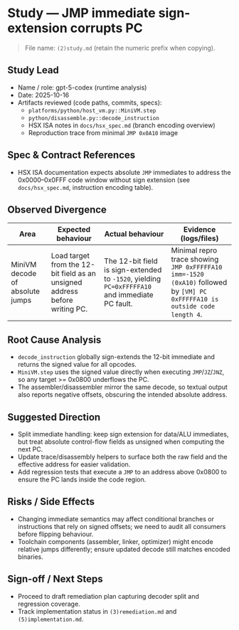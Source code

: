 # Study — JMP immediate sign-extension corrupts PC

> File name: `(2)study.md` (retain the numeric prefix when copying).

## Study Lead
- Name / role: gpt-5-codex (runtime analysis)
- Date: 2025-10-16
- Artifacts reviewed (code paths, commits, specs):
  - `platforms/python/host_vm.py::MiniVM.step`
  - `python/disassemble.py::decode_instruction`
  - HSX ISA notes in `docs/hsx_spec.md` (branch encoding overview)
  - Reproduction trace from minimal `JMP 0x0A10` image

## Spec & Contract References
- HSX ISA documentation expects absolute `JMP` immediates to address the 0x0000–0x0FFF code window without sign extension (see `docs/hsx_spec.md`, instruction encoding table).

## Observed Divergence
| Area | Expected behaviour | Actual behaviour | Evidence (logs/files) |
| --- | --- | --- | --- |
| MiniVM decode of absolute jumps | Load target from the 12-bit field as an unsigned address before writing PC. | The 12-bit field is sign-extended to `-1520`, yielding `PC=0xFFFFFA10` and immediate PC fault. | Minimal repro trace showing `JMP 0xFFFFFA10 imm=-1520 (0xA10)` followed by `[VM] PC 0xFFFFFA10 is outside code length 4`. |

## Root Cause Analysis
- `decode_instruction` globally sign-extends the 12-bit immediate and returns the signed value for all opcodes.
- `MiniVM.step` uses the signed value directly when executing `JMP`/`JZ`/`JNZ`, so any target >= 0x0800 underflows the PC.
- The assembler/disassembler mirror the same decode, so textual output also reports negative offsets, obscuring the intended absolute address.

## Suggested Direction
- Split immediate handling: keep sign extension for data/ALU immediates, but treat absolute control-flow fields as unsigned when computing the next PC.
- Update trace/disassembly helpers to surface both the raw field and the effective address for easier validation.
- Add regression tests that execute a `JMP` to an address above 0x0800 to ensure the PC lands inside the code region.

## Risks / Side Effects
- Changing immediate semantics may affect conditional branches or instructions that rely on signed offsets; we need to audit all consumers before flipping behaviour.
- Toolchain components (assembler, linker, optimizer) might encode relative jumps differently; ensure updated decode still matches encoded binaries.

## Sign-off / Next Steps
- Proceed to draft remediation plan capturing decoder split and regression coverage.
- Track implementation status in `(3)remediation.md` and `(5)implementation.md`.
